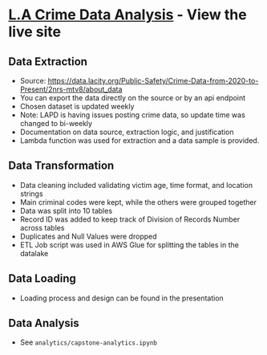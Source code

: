# [L.A Crime Data Analysis](http://34.233.135.176/) - View the live site

## Data Extraction
- Source: https://data.lacity.org/Public-Safety/Crime-Data-from-2020-to-Present/2nrs-mtv8/about_data
- You can export the data directly on the source or by an api endpoint
- Chosen dataset is updated weekly
- Note: LAPD is having issues posting crime data, so update time was changed to bi-weekly
- Documentation on data source, extraction logic, and justification
- Lambda function was used for extraction and a data sample is provided.

## Data Transformation
- Data cleaning included validating victim age, time format, and location strings
- Main criminal codes were kept, while the others were grouped together
- Data was split into 10 tables
- Record ID was added to keep track of Division of Records Number across tables
- Duplicates and Null Values were dropped
- ETL Job script was used in AWS Glue for splitting the tables in the datalake

## Data Loading
- Loading process and design can be found in the presentation

## Data Analysis
- See `analytics/capstone-analytics.ipynb`
